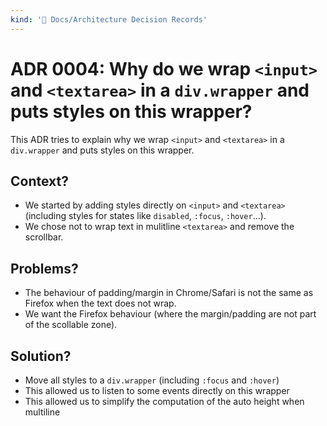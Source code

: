 ```yaml
---
kind: '📌 Docs/Architecture Decision Records'
---
```

# ADR 0004: Why do we wrap `<input>` and `<textarea>` in a `div.wrapper` and puts styles on this wrapper?

This ADR tries to explain why we wrap `<input>` and `<textarea>` in a `div.wrapper` and puts styles on this wrapper.

## Context?

* We started by adding styles directly on `<input>` and `<textarea>` (including styles for states like `disabled`,  `:focus`,  `:hover`...).
* We chose not to wrap text in mulitline `<textarea>` and remove the scrollbar.

## Problems?

* The behaviour of padding/margin in Chrome/Safari is not the same as Firefox when the text does not wrap.
* We want the Firefox behaviour (where the margin/padding are not part of the scollable zone).

## Solution?

* Move all styles to a `div.wrapper` (including `:focus` and  `:hover`)
* This allowed us to listen to some events directly on this wrapper
* This allowed us to simplify the computation of the auto height when multiline
